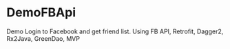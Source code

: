 # DemoFBApi
Demo Login to Facebook and get friend list. Using FB API, Retrofit, Dagger2, Rx2Java, GreenDao, MVP 
